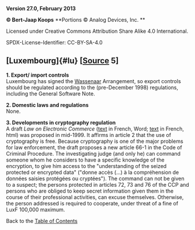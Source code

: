 **Version 27.0, February 2013**

**© Bert-Jaap Koops**
**Portions © Analog Devices, Inc. **  

Licensed under Creative Commons Attribution Share Alike 4.0 International.

SPDX-License-Identifier: CC-BY-SA-4.0

## [Luxembourg]{#lu} \[[Source](cls-srce.htm) 5\]

**1. Export/ import controls**\
Luxembourg has signed the [Wassenaar](#Wassenaar) Arrangement, so export
controls should be regulated according to the (pre-December 1998)
regulations, including the General Software Note.

**2. Domestic laws and regulations**\
None.

**3. Developments in cryptography regulation**\
A draft *Law on Electronic Commerce* ([text](http://www.etat.lu/ECO/) in
French, Word; [text](http://www.telepathic.com/lux) in French, html) was
proposed in mid-1999. It affirms in article 2 that the use of
cryptography is free. Because cryptography is one of the major problems
for law enforcement, the draft proposes a new article 66-1 in the Code
of Criminal Procedure. The investigating judge (and only he) can command
someone whom he considers to have a specific knowledge of the
encryption, to give him access to the \"understanding of the seized
protected or encrypted data\" (\"donne accès (\...) à la compréhension
de données saisies protégées ou cryptées\"). The command can not be
given to a suspect; the persons protected in articles 72, 73 and 76 of
the CCP and persons who are obliged to keep secret information given
them in the course of their professional activities, can excuse
themselves. Otherwise, the person addressed is required to cooperate,
under threat of a fine of LuxF 100,000 maximum.

Back to the [Table of Contents](index.md)
